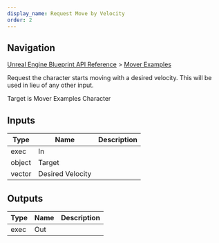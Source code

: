 ```yaml
---
display_name: Request Move by Velocity
order: 2
---
```

## Navigation

[Unreal Engine Blueprint API Reference](https://dev.epicgames.com/documentation/en-us/unreal-engine/BlueprintAPI) > [Mover Examples](https://dev.epicgames.com/documentation/en-us/unreal-engine/BlueprintAPI/MoverExamples)

Request the character starts moving with a desired velocity. This will be used in lieu of any other input.

Target is Mover Examples Character

## Inputs

| Type | Name | Description |
| --- | --- | --- |
| exec | In |  |
| object | Target |  |
| vector | Desired Velocity |  |

## Outputs

| Type | Name | Description |
| --- | --- | --- |
| exec | Out |  |
